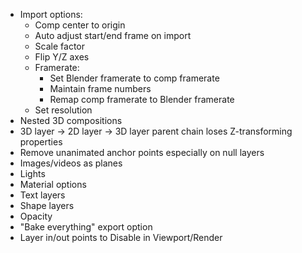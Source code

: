 - Import options:
    - Comp center to origin
    - Auto adjust start/end frame on import
    - Scale factor
    - Flip Y/Z axes
    - Framerate:
        - Set Blender framerate to comp framerate
        - Maintain frame numbers
        - Remap comp framerate to Blender framerate
    - Set resolution
- Nested 3D compositions
- 3D layer -> 2D layer -> 3D layer parent chain loses Z-transforming properties
- Remove unanimated anchor points especially on null layers
- Images/videos as planes
- Lights
- Material options
- Text layers
- Shape layers
- Opacity
- "Bake everything" export option
- Layer in/out points to Disable in Viewport/Render